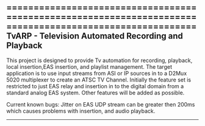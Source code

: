 =========================================================================================================
TvARP - Television Automated Recording and Playback
---------------------------------------------------------------------------------------------------------
This project is designed to provide Tv automation for recording, playback, local insertion,EAS insertion,
and playlist management.  The target application is to use input streams from ASI or IP sources in to a 
D2Mux 5020 multiplexer to create an ATSC TV Channel.  Initially the feature set is restricted to just EAS
relay and insertion in to the digital domain from a standard analog EAS system.  Other features will be 
added as possible.

Current known bugs: Jitter on EAS UDP stream can be greater then 200ms which causes problems with
insertion, and audio playback.

_________________________________________________________________________________________________________
